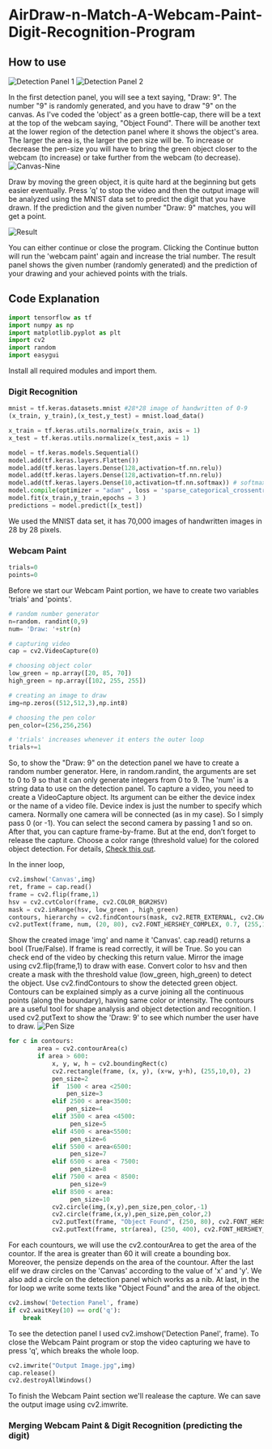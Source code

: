 # AirDraw-n-Match-A-Webcam-Paint-Digit-Recognition-Program

## How to use
![Detection Panel 1](images/detection%20panel%201.PNG)
![Detection Panel 2](images/detection%20panel%202.PNG)

In the first detection panel, you will see a text saying, "Draw: 9". The number "9" is randomly generated, and you have to draw "9" on the canvas.
As I've coded the 'object' as a green bottle-cap, there will be a text at the top of the webcam saying, "Object Found". There will be another text at the lower region of the detection panel where it shows the object's area. The larger the area is, the larger the pen size will be. To increase or decrease the pen-size you will have to bring the green object closer to the webcam (to increase) or take further from the webcam (to decrease). 
![Canvas-Nine](images/canvas.PNG)

Draw by moving the green object, it is quite hard at the beginning but gets easier eventually.
Press 'q' to stop the video and then the output image will be analyzed using the MNIST data set to predict the digit that you have drawn. 
If the prediction and the given number "Draw: 9" matches, you will get a point.

![Result](images/quit%20menu.PNG)

You can either continue or close the program. Clicking the Continue button will run the 'webcam paint' again and increase the trial number.
The result panel shows the given number (randomly generated) and the prediction of your drawing and your achieved points with the trials.

## Code Explanation
```python
import tensorflow as tf
import numpy as np
import matplotlib.pyplot as plt
import cv2
import random
import easygui
```
Install all required modules and import them. 

### Digit Recognition
```python
mnist = tf.keras.datasets.mnist #28*28 image of handwritten of 0-9 
(x_train, y_train),(x_test,y_test) = mnist.load_data()

x_train = tf.keras.utils.normalize(x_train, axis = 1)
x_test = tf.keras.utils.normalize(x_test,axis = 1)

model = tf.keras.models.Sequential()
model.add(tf.keras.layers.Flatten()) 
model.add(tf.keras.layers.Dense(128,activation=tf.nn.relu))
model.add(tf.keras.layers.Dense(128,activation=tf.nn.relu))
model.add(tf.keras.layers.Dense(10,activation=tf.nn.softmax)) # softmax for probability distribution
model.compile(optimizer = "adam" , loss = 'sparse_categorical_crossentropy' , metrics = ['accuracy'] )
model.fit(x_train,y_train,epochs = 3 )
predictions = model.predict([x_test])
```
We used the MNIST data set, it has 70,000 images of handwritten images in 28 by 28 pixels.

### Webcam Paint
```python
trials=0
points=0
```
Before we start our Webcam Paint portion, we have to create two variables 'trials' and 'points'.
```python
# random number generator
n=random. randint(0,9) 
num= 'Draw: '+str(n)

# capturing video
cap = cv2.VideoCapture(0) 

# choosing object color
low_green = np.array([20, 85, 70])
high_green = np.array([102, 255, 255])

# creating an image to draw 
img=np.zeros((512,512,3),np.int8)

# choosing the pen color
pen_color=(256,256,256)   

# 'trials' increases whenever it enters the outer loop
trials+=1
```

So, to show the "Draw: 9" on the detection panel we have to create a random number generator. Here, in random.randint, the arguments are set to 0 to 9 so that it can only generate integers from 0 to 9. The 'num' is a string data to use on the detection panel.
To capture a video, you need to create a VideoCapture object. Its argument can be either the device index or the name of a video file. Device index is just the number to specify which camera. Normally one camera will be connected (as in my case). So I simply pass 0 (or -1). You can select the second camera by passing 1 and so on. After that, you can capture frame-by-frame. But at the end, don’t forget to release the capture.
Choose a color range (threshold value) for the colored object detection.
For details, [Check this out](https://www.geeksforgeeks.org/python-thresholding-techniques-using-opencv-set-1-simple-thresholding/).

In the inner loop,
```python
cv2.imshow('Canvas',img)
ret, frame = cap.read()
frame = cv2.flip(frame,1)
hsv = cv2.cvtColor(frame, cv2.COLOR_BGR2HSV)
mask = cv2.inRange(hsv, low_green , high_green)
contours, hierarchy = cv2.findContours(mask, cv2.RETR_EXTERNAL, cv2.CHAIN_APPROX_SIMPLE)
cv2.putText(frame, num, (20, 80), cv2.FONT_HERSHEY_COMPLEX, 0.7, (255,10,0), 1, cv2.LINE_AA)
```
Show the created image 'img' and name it 'Canvas'. 
cap.read() returns a bool (True/False). If frame is read correctly, it will be True. So you can check end of the video by checking this return value.
Mirror the image using cv2.flip(frame,1) to draw with ease. 
Convert color to hsv and then create a mask with the threshold value (low_green, high_green) to detect the object.
Use cv2.findContours to show the detected green object. Contours can be explained simply as a curve joining all the continuous points (along the boundary), having same color or intensity. The contours are a useful tool for shape analysis and object detection and recognition.
I used cv2.putText to show the 'Draw: 9' to see which number the user have to draw.
![Pen Size](images/pensize.PNG)
```python
for c in contours:
        area = cv2.contourArea(c)
        if area > 600:
            x, y, w, h = cv2.boundingRect(c)
            cv2.rectangle(frame, (x, y), (x+w, y+h), (255,10,0), 2)
            pen_size=2
            if  1500 < area <2500:
                pen_size=3
            elif 2500 < area<3500:
                pen_size=4
            elif 3500 < area <4500:
                 pen_size=5
            elif 4500 < area<5500:
                 pen_size=6
            elif 5500 < area<6500:
                 pen_size=7
            elif 6500 < area < 7500:
                 pen_size=8
            elif 7500 < area < 8500:
                 pen_size=9
            elif 8500 < area:
                 pen_size=10
            cv2.circle(img,(x,y),pen_size,pen_color,-1)
            cv2.circle(frame,(x,y),pen_size,pen_color,2)
            cv2.putText(frame, "Object Found", (250, 80), cv2.FONT_HERSHEY_COMPLEX, 0.8, (255,10,0), 1, cv2.LINE_AA)
            cv2.putText(frame, str(area), (250, 400), cv2.FONT_HERSHEY_COMPLEX, 0.5, (255,10,0), 1, cv2.LINE_AA)          
```
For each countours, we will use the cv2.contourArea to get the area of the countor. If the area is greater than 60 it will create a bounding box. Moreover, the pensize depends on the area of the countour. 
After the last elif we draw circles on the 'Canvas' according to the value of 'x' and 'y'. We also add a circle on the detection panel which works as a nib.
At last, in the for loop we write some texts like "Object Found" and the area of the object.
```python
cv2.imshow('Detection Panel', frame)
if cv2.waitKey(10) == ord('q'):
    break  
```
To see the detection panel I used cv2.imshow('Detection Panel', frame).
To close the Webcam Paint program or stop the video capturing we have to press 'q', which breaks the whole loop.
```python
cv2.imwrite("Output Image.jpg",img)
cap.release()
cv2.destroyAllWindows()
```
To finish the Webcam Paint section we'll realease the capture. We can save the output image using cv2.imwrite.

### Merging Webcam Paint & Digit Recognition (predicting the digit)
